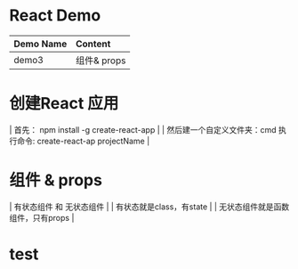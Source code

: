 # React Demo

| Demo Name | Content |
| :-------- | :------ |
| demo3	| 组件& props |

# 创建React 应用
| 首先： npm install -g create-react-app |
| 然后建一个自定义文件夹：cmd 执行命令:  create-react-ap  projectName |

# 组件 & props
| 有状态组件 和 无状态组件 |
| 有状态就是class，有state |
| 无状态组件就是函数组件，只有props |

# test